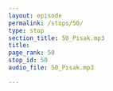 ```yaml
---
layout: episode
permalink: /stops/50/
type: stop
section_title: 50_Pisak.mp3
title: 
page_rank: 50
stop_id: 50
audio_file: 50_Pisak.mp3

---
```

